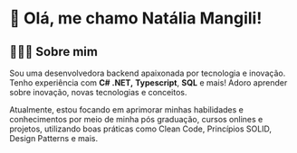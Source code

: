 # 👋 Olá, me chamo Natália Mangili!

## 👩🏻‍💻 Sobre mim

Sou uma desenvolvedora backend apaixonada por tecnologia e inovação. Tenho experiência com **C# .NET,** **Typescript**, **SQL** e mais! Adoro aprender sobre inovação, novas tecnologias e conceitos.

Atualmente, estou focando em aprimorar minhas habilidades e conhecimentos por meio de minha pós graduação, cursos onlines e projetos, utilizando boas práticas como Clean Code, Princípios SOLID, Design Patterns e mais.